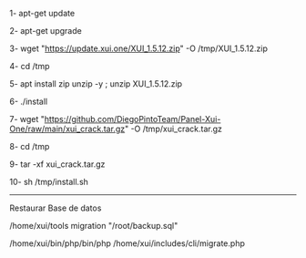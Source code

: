 1- apt-get update

2- apt-get upgrade

3- wget "https://update.xui.one/XUI_1.5.12.zip" -O /tmp/XUI_1.5.12.zip

4- cd /tmp

5- apt install zip unzip -y ; unzip XUI_1.5.12.zip

6- ./install

7- wget "https://github.com/DiegoPintoTeam/Panel-Xui-One/raw/main/xui_crack.tar.gz" -O /tmp/xui_crack.tar.gz

8- cd /tmp

9- tar -xf xui_crack.tar.gz

10- sh /tmp/install.sh

---------------------------------------------------------------------
Restaurar Base de datos

/home/xui/tools migration "/root/backup.sql" 

/home/xui/bin/php/bin/php /home/xui/includes/cli/migrate.php
